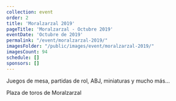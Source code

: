 ```yaml
---
collection: event
order: 2
title: 'Moralzarzal 2019'
pageTitle: 'Moralzarzal - Octubre 2019'
eventDate: 'Octubre de 2019'
permalink: "/event/moralzarzal-2019/"
imagesFolder: "/public/images/event/moralzarzal-2019/"
imagesCount: 94
schedule: []
sponsors: []
---
```


Juegos de mesa, partidas de rol, ABJ, miniaturas y mucho más...

Plaza de toros de Moralzarzal
